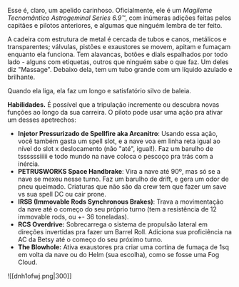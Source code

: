 Esse é, claro, um apelido carinhoso. Oficialmente, ele é um _Magileme Tecnomântico Astrogeminal Series 6.9™_, com inúmeras adições feitas pelos capitães e pilotos anteriores, e algumas que ninguém lembra de ter feito. 

A cadeira com estrutura de metal é cercada de tubos e canos, metálicos e transparentes; válvulas, pistões e exaustores se movem, apitam e fumaçam enquanto ela funciona. Tem alavancas, botões e dials espalhados por todo lado - alguns com etiquetas, outros que ninguém sabe o que faz. Um deles diz "Massage". Debaixo dela, tem um tubo grande com um líquido azulado e brilhante. 

Quando ela liga, ela faz um longo e satisfatório silvo de baleia. 

**Habilidades.**
É possível que a tripulação incremente ou descubra novas funções ao longo da sua carreira. 
O piloto pode usar uma ação pra ativar um desses apetrechos:

- **Injetor Pressurizado de Spellfire aka Arcanitro**: Usando essa ação, você também gasta um spell slot, e a nave voa em linha reta igual ao nível do slot x deslocamento (não "até", igual!). Faz um barulho de tssssssiiiii e todo mundo na nave coloca o pescoço pra trás com a inércia. 
- **PETRUSWORKS Space Handbrake**: Vira a nave até 90º, mas só se a nave se mexeu nesse turno. Faz um barulho de drift, e gera um odor de pneu queimado. Criaturas que não são da crew tem que fazer um save vs sua spell DC ou cair prone.
- **IRSB (Immovable Rods Synchronous Brakes)**: Trava a movimentação da nave até o começo do seu próprio turno (tem a resistência de 12 immovable rods, ou +- 36 toneladas). 
- **RCS Overdrive:** Sobrecarrega o sistema de propulsão lateral em direções invertidas pra fazer um Barrel Roll. Adiciona sua proficiência na AC da Betsy até o começo do seu próximo turno. 
- **The Blowhole:** Ativa exaustores pra criar uma cortina de fumaça de 1sq em volta da nave ou do Helm (sua escolha), como se fosse uma Fog Cloud. 


![[dnh1ofwj.png|300]]